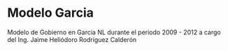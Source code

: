 # Modelo Garcia
Modelo de Gobierno en Garcia NL durante el periodo 2009 - 2012 a cargo del Ing. Jaime Heliódoro Rodríguez Calderón
